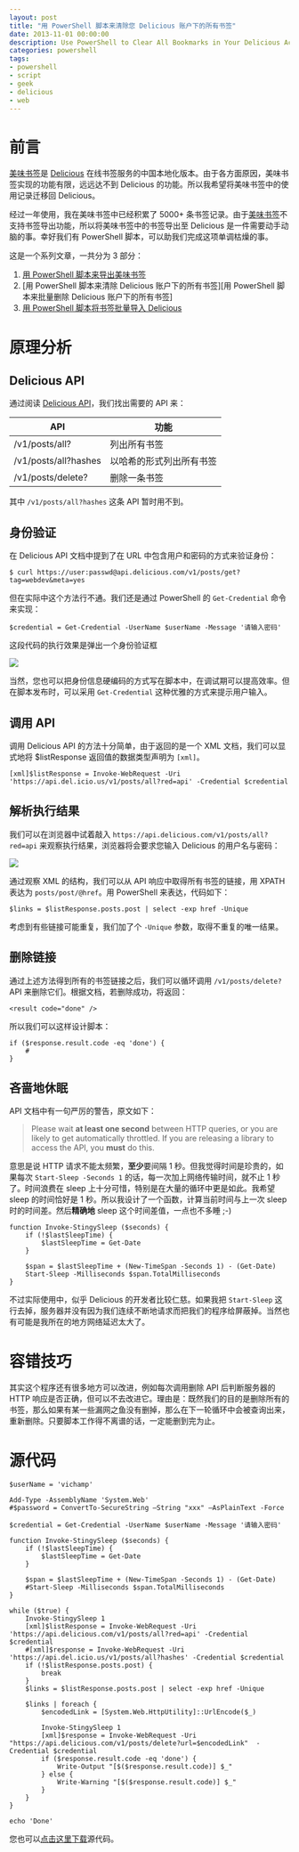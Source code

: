 ```yaml
---
layout: post
title: "用 PowerShell 脚本来清除您 Delicious 账户下的所有书签"
date: 2013-11-01 00:00:00
description: Use PowerShell to Clear All Bookmarks in Your Delicious Account
categories: powershell
tags:
- powershell
- script
- geek
- delicious
- web
---
```

前言
====
[美味书签][美味书签]是 [Delicious][Delicious] 在线书签服务的中国本地化版本。由于各方面原因，美味书签实现的功能有限，远远达不到 Delicious 的功能。所以我希望将美味书签中的使用记录迁移回 Delicious。

经过一年使用，我在美味书签中已经积累了 5000+ 条书签记录。由于[美味书签][美味书签]不支持书签导出功能，所以将美味书签中的书签导出至 Delicious 是一件需要动手动脑的事。幸好我们有 PowerShell 脚本，可以助我们完成这项单调枯燥的事。

这是一个系列文章，一共分为 3 部分：
1. [用 PowerShell 脚本来导出美味书签][用 PowerShell 脚本来导出美味书签]
2. [用 PowerShell 脚本来清除 Delicious 账户下的所有书签][用 PowerShell 脚本来批量删除 Delicious 账户下的所有书签]
3. [用 PowerShell 脚本将书签批量导入 Delicious][用 PowerShell 脚本将书签批量导入 Delicious]

原理分析
========

Delicious API
-------------

通过阅读 [Delicious API][Delicious API]，我们找出需要的 API 来：

| API                  | 功能                     |
|----------------------|--------------------------|
| /v1/posts/all?       | 列出所有书签             |
| /v1/posts/all?hashes | 以哈希的形式列出所有书签 |
| /v1/posts/delete?    | 删除一条书签             |

其中 `/v1/posts/all?hashes` 这条 API 暂时用不到。

身份验证
--------
在 Delicious API 文档中提到了在 URL 中包含用户和密码的方式来验证身份：

	$ curl https://user:passwd@api.delicious.com/v1/posts/get?tag=webdev&meta=yes

但在实际中这个方法行不通。我们还是通过 PowerShell 的 `Get-Credential` 命令来实现：

	$credential = Get-Credential -UserName $userName -Message '请输入密码'

这段代码的执行效果是弹出一个身份验证框

![](/img/2013-11-01-use-powershell-to-clear-all-bookmarks-in-your-delicious-account-001.png)

当然，您也可以把身份信息硬编码的方式写在脚本中，在调试期可以提高效率。但在脚本发布时，可以采用 `Get-Credential` 这种优雅的方式来提示用户输入。

调用 API
--------
调用 Delicious API 的方法十分简单，由于返回的是一个 XML 文档，我们可以显式地将 $listResponse 返回值的数据类型声明为 `[xml]`。

	[xml]$listResponse = Invoke-WebRequest -Uri 'https://api.del.icio.us/v1/posts/all?red=api' -Credential $credential

解析执行结果
------------
我们可以在浏览器中试着敲入 `https://api.delicious.com/v1/posts/all?red=api` 来观察执行结果，浏览器将会要求您输入 Delicious 的用户名与密码：

![](/img/2013-11-01-use-powershell-to-clear-all-bookmarks-in-your-delicious-account-002.png)

通过观察 XML 的结构，我们可以从 API 响应中取得所有书签的链接，用 XPATH 表达为 `posts/post/@href`。用 PowerShell 来表达，代码如下：

	$links = $listResponse.posts.post | select -exp href -Unique

考虑到有些链接可能重复，我们加了个 `-Unique` 参数，取得不重复的唯一结果。

删除链接
--------
通过上述方法得到所有的书签链接之后，我们可以循环调用 `/v1/posts/delete?` API 来删除它们。根据文档，若删除成功，将返回：

	<result code="done" />

所以我们可以这样设计脚本：

	if ($response.result.code -eq 'done') {
		#
	}

吝啬地休眠
----------
API 文档中有一句严厉的警告，原文如下：

> Please wait **at least one second** between HTTP queries, or you are likely to get automatically throttled. If you are releasing a library to access the API, you **must** do this.

意思是说 HTTP 请求不能太频繁，**至少**要间隔 1 秒。但我觉得时间是珍贵的，如果每次 `Start-Sleep -Seconds 1` 的话，每一次加上网络传输时间，就不止 1 秒了。时间浪费在 sleep 上十分可惜，特别是在大量的循环中更是如此。我希望 sleep 的时间恰好是 1 秒。所以我设计了一个函数，计算当前时间与上一次 sleep 时的时间差。然后**精确地** sleep 这个时间差值，一点也不多睡 ;-)

	function Invoke-StingySleep ($seconds) {
	    if (!$lastSleepTime) {
	        $lastSleepTime = Get-Date
	    }
	
	    $span = $lastSleepTime + (New-TimeSpan -Seconds 1) - (Get-Date)
	    Start-Sleep -Milliseconds $span.TotalMilliseconds
	}

不过实际使用中，似乎 Delicious 的开发者比较仁慈。如果我把 `Start-Sleep` 这行去掉，服务器并没有因为我们连续不断地请求而把我们的程序给屏蔽掉。当然也有可能是我所在的地方网络延迟太大了。

容错技巧
========
其实这个程序还有很多地方可以改进，例如每次调用删除 API 后判断服务器的 HTTP 响应是否正确，但可以不去改进它。理由是：既然我们的目的是删除所有的书签，那么如果有某一些漏网之鱼没有删掉，那么在下一轮循环中会被查询出来，重新删除。只要脚本工作得不离谱的话，一定能删到完为止。

[Delicious]:     http://delicious.com                  "Delicious官方网站"
[美味书签]:      http://meiweisq.com                   "Delicious的中国版"
[Delicious API]: https://github.com/avos/delicious-api "在 github 上的Delicious API说明"

[用 PowerShell 脚本来导出美味书签]: /powershell/2013/11/01/use-powershell-to-export-bookmarks-in-meiweisq
[用 PowerShell 脚本来清除 Delicious 账户下的所有书签]: /powershell/2013/11/01/use-powershell-to-clear-all-bookmarks-in-your-delicious-account
[用 PowerShell 脚本将书签批量导入 Delicious]: /powershell/2013/11/01/use-powershell-to-batch-import-bookmarks-into-delicious

源代码
======
<!--more-->

	$userName = 'vichamp'
	
	Add-Type -AssemblyName 'System.Web'
	#$password = ConvertTo-SecureString –String "xxx" –AsPlainText -Force
	
	$credential = Get-Credential -UserName $userName -Message '请输入密码'
	
	function Invoke-StingySleep ($seconds) {
	    if (!$lastSleepTime) {
	        $lastSleepTime = Get-Date
	    }
	
	    $span = $lastSleepTime + (New-TimeSpan -Seconds 1) - (Get-Date)
	    #Start-Sleep -Milliseconds $span.TotalMilliseconds
	}
	
	while ($true) {
	    Invoke-StingySleep 1
	    [xml]$listResponse = Invoke-WebRequest -Uri 'https://api.delicious.com/v1/posts/all?red=api' -Credential $credential
	    #[xml]$response = Invoke-WebRequest -Uri 'https://api.del.icio.us/v1/posts/all?hashes' -Credential $credential
	    if (!$listResponse.posts.post) {
	        break
	    }
	    $links = $listResponse.posts.post | select -exp href -Unique
	
	    $links | foreach {
	        $encodedLink = [System.Web.HttpUtility]::UrlEncode($_)
	
	        Invoke-StingySleep 1
	        [xml]$response = Invoke-WebRequest -Uri "https://api.delicious.com/v1/posts/delete?url=$encodedLink"  -Credential $credential
	        if ($response.result.code -eq 'done') {
	            Write-Output "[$($response.result.code)] $_"
	        } else {
	            Write-Warning "[$($response.result.code)] $_"
	        }
	    }
	}
	
	echo 'Done'

您也可以[点击这里下载](/assets/download/Clear-Delicious.ps1)源代码。
